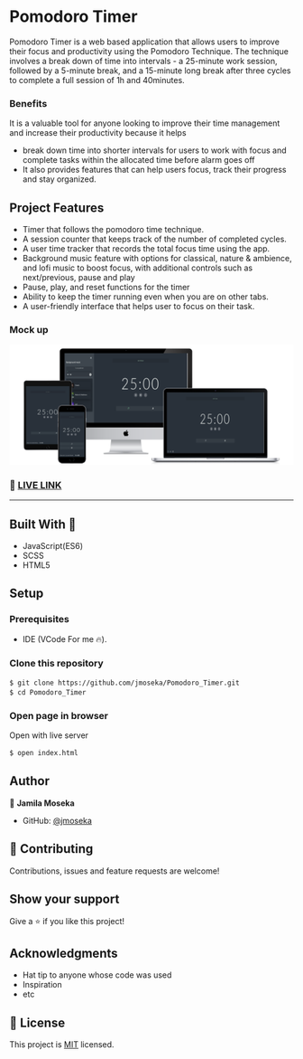 # Pomodoro Timer

 Pomodoro Timer is a web based application that allows users to improve their focus and productivity using the Pomodoro Technique. The technique involves a break down of time into intervals - a 25-minute work session, followed by a 5-minute break, and a 15-minute long break after three cycles to complete a full session of 1h and 40minutes.

### Benefits 
 It is a valuable tool for anyone looking to improve their time management and increase their productivity because it helps
 - break down time into shorter intervals for users to work with focus and complete tasks within the allocated time before alarm goes off
 - It also provides features that can help users focus, track their progress and stay organized.


## Project Features

- Timer that follows the pomodoro time technique.
- A session counter that keeps track of the number of completed cycles.
- A user time tracker that records the total focus time using the app.
- Background music feature with options for classical, nature & ambience, and lofi music to boost focus, with additional controls such as next/previous, pause and play
- Pause, play, and reset functions for the timer
- Ability to keep the timer running even when you are on other tabs.
- A user-friendly interface that helps user to focus on their task.

### Mock up

<img src="mockup-timer.png" alt="" />

### 🔴 [LIVE LINK](https://pomodoro-timer9.netlify.app/)

<hr>

## Built With 🔨

- JavaScript(ES6)
- SCSS
- HTML5 

## Setup

### Prerequisites

- IDE (VCode For me 🔥).

### Clone this repository

```bash
$ git clone https://github.com/jmoseka/Pomodoro_Timer.git
$ cd Pomodoro_Timer
```

### Open page in browser
Open with live server
```bash
$ open index.html
```

## Author

👤 **Jamila Moseka**

- GitHub: [@jmoseka](https://github.com/jmoseka)

## 🤝 Contributing

Contributions, issues and feature requests are welcome!

## Show your support

Give a ⭐️ if you like this project!

## Acknowledgments

- Hat tip to anyone whose code was used
- Inspiration
- etc

## 📝 License

This project is [MIT](./MIT.md) licensed.
